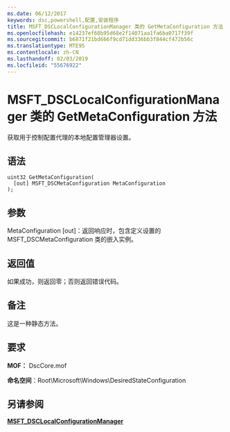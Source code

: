 ```yaml
---
ms.date: 06/12/2017
keywords: dsc,powershell,配置,安装程序
title: MSFT_DSCLocalConfigurationManager 类的 GetMetaConfiguration 方法
ms.openlocfilehash: e14237ef68b95d68e2f14071aa1fa6ba0717f39f
ms.sourcegitcommit: b6871f21bd666f9cd71dd336bb3f844cf472b56c
ms.translationtype: MTE95
ms.contentlocale: zh-CN
ms.lasthandoff: 02/03/2019
ms.locfileid: "55676922"
---
```

# <a name="getmetaconfiguration-method-of-the-msftdsclocalconfigurationmanager-class"></a>MSFT_DSCLocalConfigurationManager 类的 GetMetaConfiguration 方法

获取用于控制配置代理的本地配置管理器设置。

## <a name="syntax"></a>语法

```mof
uint32 GetMetaConfiguration(
  [out] MSFT_DSCMetaConfiguration MetaConfiguration
);
```

## <a name="parameters"></a>参数

MetaConfiguration \[out\]：返回响应时，包含定义设置的 MSFT_DSCMetaConfiguration 类的嵌入实例。

## <a name="return-value"></a>返回值

如果成功，则返回零；否则返回错误代码。

## <a name="remarks"></a>备注

这是一种静态方法。

## <a name="requirements"></a>要求

**MOF：** DscCore.mof

**命名空间**：Root\Microsoft\Windows\DesiredStateConfiguration

## <a name="see-also"></a>另请参阅

[**MSFT_DSCLocalConfigurationManager**](msft-dsclocalconfigurationmanager.md)